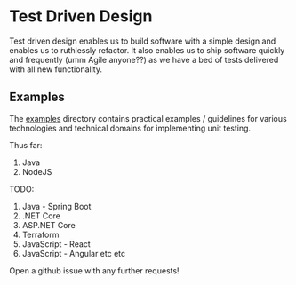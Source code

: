 # Test Driven Design

Test driven design enables us to build software with a simple design and enables us to ruthlessly refactor. It also enables us to ship software quickly and frequently (umm Agile anyone??) as we have a bed of tests delivered with all new functionality.

## Examples

The [examples](examples) directory contains practical examples / guidelines for various technologies and technical domains for implementing unit testing.

Thus far:

1. Java
2. NodeJS

TODO:

1. Java - Spring Boot
2. .NET Core
3. ASP.NET Core
4. Terraform
5. JavaScript - React
6. JavaScript - Angular
etc
etc

Open a github issue with any further requests!
